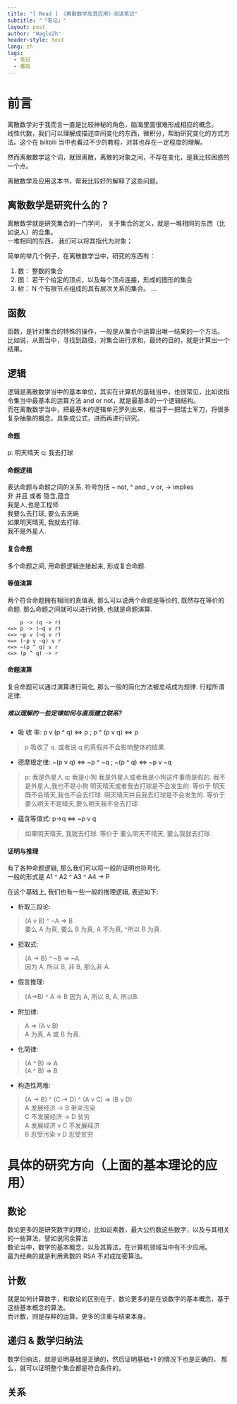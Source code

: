 ```yaml
---
title: "[ Read ] 《离散数学及其应用》阅读笔记"
subtitle: "「笔记」"
layout: post
author: "NagleZh"
header-style: text
lang: zh
tags:
  - 笔记
  - 基础
---
```

 
# 前言
离散数学对于我而言一直是比较神秘的角色，脑海里面很难形成相应的概念。  
线性代数，我们可以理解成描述空间变化的东西，微积分，帮助研究变化的方式方法。这个在 bilibili 当中也看过不少的教程，对其也存在一定程度的理解。  

然而离散数学这个词，就很离散，离散的对象之间，不存在变化，是我比较困惑的一个点。  

离散数学及应用这本书，帮我比较好的解释了这些问题。  

## 离散数学是研究什么的？

离散数学就是研究集合的一门学问， 关于集合的定义，就是一堆相同的东西（比如说人）的合集。  
一堆相同的东西， 我们可以将其指代为对象；  

简单的举几个例子，在离散数学当中，研究的东西有：
1. 数： 整数的集合
2. 图： 若干个给定的顶点，以及每个顶点连接，形成的图形的集合
3. 树： N 个有限节点组成的具有层次关系的集合。
...

## 函数
函数，是针对集合的特殊的操作，一般是从集合中运算出唯一结果的一个方法。   
比如说，从图当中，寻找到路径，对集合进行求和，最终的目的，就是计算出一个结果。  

## 逻辑
逻辑是离散数学当中的基本单位，其实在计算机的基础当中，也很常见，比如说指令集当中最基本的运算方法 and or not，就是最基本的一个逻辑结构。  
而在离散数学当中，把最基本的逻辑单元罗列出来，相当于一把瑞士军刀，将很多复杂抽象的概念，具象成公式，进而再进行研究。  

#### 命题
p: 明天晴天 
q: 我去打球

#### 命题逻辑
表达命题与命题之间的关系.
符号包括
~ not, ^ and , v or, -> implies   
非       并且    或者     隐含,蕴含  
我是人,也是工程师  
我要么去打球, 要么去洗碗  
如果明天晴天, 我就去打球.  
我不是外星人.  

#### 复合命题
多个命题之间, 用命题逻辑连接起来, 形成复合命题.  

#### 等值演算
两个符合命题拥有相同的真值表, 那么可以说两个命题是等价的, 既然存在等价的命题. 那么命题之间就可以进行转换, 也就是命题演算.
```
    p -> (q -> r)  
<=> p -> (~q v r)  
<=> ~p v (~q v r)  
<=> (~p v ~q) v r  
<=> ~(p ^ q) v r  
<=> (p ^ q) -> r  
```

#### 命题演算
复合命题可以通过演算进行简化, 那么一般的简化方法被总结成为规律. 行程所谓定律.  

##### 难以理解的一些定律如何与直观建立联系?
- 吸  收  率: p v (p ^ q) <=> p ; p ^ (p v q) <=> p
> p 吸收了 q. 或者说 q 的真假并不会影响整体的结果.  

- 德摩根定律: ~(p v q) <=> ~p ^ ~q ; ~(p ^ q) <=> ~p v ~q
> p: 我是外星人 
> q: 我是小狗
> 我是外星人或者我是小狗这件事情是假的.
> 我不是外星人,我也不是小狗
> 明天晴天或者我去打球是不会发生的. 等价于 明天既不会晴天,我也不会去打球.
> 明天晴天并且我去打球是不会发生的. 等价于 要么明天不是晴天,要么明天我不会去打球

- 蕴含等值式: p->q <=> ~p v q
> 如果明天晴天, 我就去打球. 等价于 要么明天不晴天, 要么我就去打球.

#### 证明与推理
有了各种命题逻辑, 那么我们可以将一般的证明也符号化.  
一般的形式是 A1 ^ A2 ^ A3 ^ A4 -> P  

在这个基础上, 我们也有一些一般的推理逻辑, 表述如下:  

- 析取三段论:  
> (A v B) ^ ~A => B  
> 要么 A 为真, 要么 B 为真, A 不为真, ^所以 B 为真.  

- 拒取式:  
> (A -> B) ^ ~B => ~A  
> 因为 A, 所以 B, 非 B, 那么非 A.  

- 假言推理:  
> (A->B) ^ A => B
> 因为 A, 所以 B, A, 所以B.  

- 附加律:  
> A => (A v B)  
> A 为真, A 或 B 为真. 

- 化简律:  
> (A ^ B) => A   
> (A ^ B) => B  

- 构造性两难:  
> (A -> B) ^ (C -> D) ^ (A v C) => (B v D)  
> A 发展经济 -> B 带来污染  
> C 不发展经济 -> D 贫穷  
> A 发展经济 v C 不发展经济  
> B 忍受污染 v D 忍受贫穷  

# 具体的研究方向（上面的基本理论的应用）
## 数论
数论更多的是研究数字的理论，比如说素数，最大公约数这些数字，以及与其相关的一些算法，譬如说同余算法  
数论当中，数字的基本概念，以及其算法，在计算机领域当中有不少应用。  
最为经典的就是利用素数的 RSA 不对成加密算法。  

## 计数
就是如何计算数字，和数论的区别在于，数论更多的是在谈数字的基本概念，基于这些基本概念的算法。  
而计数，则是存粹的运算。更多的注重与结果本身。  

## 递归 & 数学归纳法
数学归纳法，就是证明基础是正确的，然后证明基础+1 的情况下也是正确的， 那么，就可以证明整个集合都是符合条件的。  

## 关系
